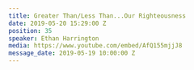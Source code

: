 ```yaml
---
title: Greater Than/Less Than...Our Righteousness
date: 2019-05-20 15:29:00 Z
position: 35
speaker: Ethan Harrington
media: https://www.youtube.com/embed/AfQ155mjjJ8
message_date: 2019-05-19 10:00:00 Z
---
```



